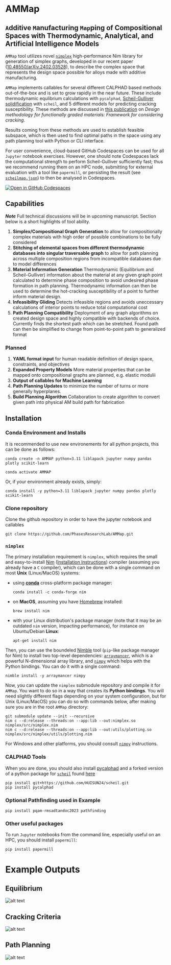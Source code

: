 # AMMap
## `A`dditive `M`anufacturing `Map`ping of Compositional Spaces with Thermodynamic, Analytical, and Artificial Intelligence Models

`AMMap` tool utilizes novel [`nimplex`](https://github.com/amkrajewski/nimplex/tree/main) high-performance Nim library for generation of simplex graphs, developed in our recent paper ([10.48550/arXiv.2402.03528](https://doi.org/10.48550/arXiv.2402.03528)), to describe the complex space that represents the design space possible for alloys made with additive manufacturing.

`AMMap` implements callables for several different CALPHAD based methods out-of-the-box and is set to grow rapidly in the near future. These include thermodynamic equlibrium calculations with `pycalphad`, [Scheil-Gulliver solidification](https://en.wikipedia.org/wiki/Scheil_equation) with `scheil`, and 5 different models for predicting cracking susceptibility. These methods are discussed in [this publication](https://doi.org/10.1016/j.addma.2023.103672) on *Design methodology for functionally graded materials: Framework for considering cracking*.

Results coming from these methods are used to establish feasible subspace, which is then used to find optimal paths in the space using any path planning tool with Python or CLI interface.

For user convenience, cloud-based GitHub Codespaces can be used for all `Jupyter` notebook exercises. However, one should note Codespaces lack the computational strength to perform Scheil-Gulliver sufficiently fast; thus we recommend running them on an HPC node, submitting for external evaluation with a tool like `papermill`, or persisting the result (see [`scheilmap.json`](scheilmap.json)) to then be analysed in Codespaces.

[![Open in GitHub Codespaces](https://github.com/codespaces/badge.svg)](https://codespaces.new/PhasesResearchLab/AMMap?quickstart=1)

## Capabilities
***Note*** Full technical discussions will be in upcoming manuscript. Section below is a short highlights of tool ability.
1. **Simplex/Compositional Graph Generation** to allow for compositionally complex materials with high order of possible combinations to be fully considered
2. **Stitching of elemental spaces from different thermodynamic databases into singular traversable graph** to allow for path planning across multiple composition regions from incompatible databases due to model differences
3. **Material Information Generation** Thermodynamic (Equilibrium and Scheil-Gulliver) information about the material at any given graph point calculated to determine phase composition to avoid undesired phase formation in path planning. Thermodynamic information can then be used to determine the hot-cracking susceptibility of a point to further inform material design.
4. **Infeasibility Gliding** Detects infeasible regions and avoids uneccessary calculations of interior points to reduce total computational cost
5. **Path Planning Compatibility** Deployment of any graph algorithms on created design space and highly compatible with backends of choice. Currently finds the shortest path which can be stretched. Found path can then be simplified to change from point-to-point path to generalized format

### Planned
1. **YAML format input** for human readable definition of design space, constraints, and objectives
2. **Expanded Property Models** More material properties that can be mapped onto compositional graphs are planned, e.g. elastic modulii
3. **Output of callables for Machine Learning**
4. **Path Planning Updates** to minimize the number of turns or more generally hyperplanes.
5. **Build Planning Algorithm** Collaboration to create algorithm to convert given path into physical AM build path for fabrication

## Installation

### Conda Environment and Installs
It is recommended to use new environements for all python projects, this can be done as follows:

```shell
conda create -n AMMAP python=3.11 liblapack jupyter numpy pandas plotly scikit-learn
```
```shell
conda activate AMMAP
```

Or, if your environment already exists, simply:
```shell
conda install -y python=3.11 liblapack jupyter numpy pandas plotly scikit-learn
```

### Clone repository
Clone the github repository in order to have the jupyter notebook and callables
```shell
git clone https://github.com/PhasesResearchLab/AMMap.git
```

### `nimplex`
The primary installation requirement is `nimplex`, which requires the small and easy-to-install [Nim](https://nim-lang.org/)
([Installation Instructions](https://nim-lang.org/install.html)) compiler (assuming you already have a `C` compiler), which can be done with a single command on most **Unix** (Linux/MacOS) systems:
- using [**conda**](https://docs.conda.io/en/latest/) cross-platform package manager:
  ```shell
  conda install -c conda-forge nim
  ```
- on **MacOS**, assuming you have [Homebrew](https://brew.sh/) installed:
  ```shell
  brew install nim
  ```
- with your Linux distribution's package manager (note that it may be an outdated `nim` version, impacting performance), for instance on Ubuntu/Debian **Linux**:
  ```shell
  apt-get install nim
  ```

Then, you can use the boundeled [Nimble](https://github.com/nim-lang/nimble) tool (`pip`-like package manager for Nim) to install two top-level dependencies: 
[`arraymancer`](https://github.com/mratsim/Arraymancer), which is a powerful N-dimensional array library, and [`nimpy`](https://github.com/yglukhov/nimpy) which 
helps with the Python bindings. You can do it with a single command:
```shell
nimble install -y arraymancer nimpy
```

Now, you can update the `nimplex` submodule repository and compile it for `AMMap`. You want to do so in a way that creates its **Python bindings**. You will need slightly different flags depending on your system configuration, but for Unix (Linux/MacOS) you can do so with commands below, after making sure you are in the root `AMMap` directory:
```shell
git submodule update --init --recursive
nim c --d:release --threads:on --app:lib --out:nimplex.so nimplex/src/nimplex.nim
nim c --d:release --threads:on --app:lib --out:utils/plotting.so nimplex/src/nimplex/utils/plotting.nim
```

For Windows and other platforms, you should consult [`nimpy`](https://github.com/yglukhov/nimpy) instructions.


### CALPHAD Tools
When you are done, you should also install [pycalphad](https://pycalphad.org/docs/latest/) and a forked version of a python package for [`scheil`](https://github.com/pycalphad/scheil) found [here](https://github.com/HUISUN24/scheil)

```shell
pip install git+https://github.com/HUISUN24/scheil.git
pip install pycalphad
```

### Optional Pathfinding used in Example
```shell
pip install pqam-rmsadtandoc2023 pathfinding
```

### Other useful packages
To run `Jupyter` notebooks from the command line, especially useful on an HPC, you should install `papermill`:
```shell
pip install papermill
```

# Example Outputs 
## Equilibrium
![alt text](https://github.com/PhasesResearchLab/AMMap/blob/main/utils/images/eqFrac.png?raw=true)

## Cracking Criteria
![alt text](https://github.com/PhasesResearchLab/AMMap/blob/main/utils/images/iCSC.png?raw=true)

## Path Planning
![alt text](https://github.com/PhasesResearchLab/AMMap/blob/main/utils/images/path2.png?raw=true)
